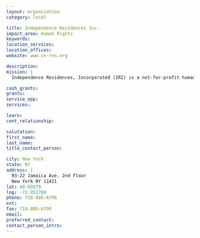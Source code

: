```yaml
---
layout: organization
category: local

title: Independence Residences Inc.
impact_area: Human Rights
keywords: 
location_services: 
location_offices: 
website: www.in-res.org

description: 
mission: |
  Independence Residences, Incorporated (IRI) is a not-for-profit human service agency, committed to supporting the highest quality of life for adults with developmental disabilities, visual and other impairments, by providing innovative residential and community support services. This commitment is rooted in integrity, growing as a supportive extended family: starting with our consumers and the talented men and women who comprise our agency staff and Board; extending to our family partners, civic and professional; the communities where we live and work; and reaching all the way to the homes of the individuals who comprise our greater service family. IRI's mission begins with the dreams in the hearts of our consumers, is strengthened by their community of supporters and nurtured by IRI's ever-widening circle of supports, turning dreams into reality. 

cash_grants: 
grants: 
service_opp: 
services: 

learn: 
cont_relationship: 

salutation: 
first_name: 
last_name: 
title_contact_person: 

city: New York
state: NY
address: |
  93-22 Jamaica Ave. 2nd Floor  
  New York NY 11421
lat: 40.69379
lng: -73.851789
phone: 718-805-6796
ext: 
fax: 718-805-6798
email: 
preferred_contact: 
contact_person_intro: 
---
```

